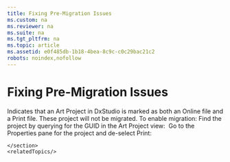 ```yaml
---
title: Fixing Pre-Migration Issues
ms.custom: na
ms.reviewer: na
ms.suite: na
ms.tgt_pltfrm: na
ms.topic: article
ms.assetid: e0f485db-1b18-4bea-8c9c-c0c29bac21c2
robots: noindex,nofollow
---
```

# Fixing Pre-Migration Issues
<?xml version="1.0" encoding="UTF-8"?>
<developerConceptualDocument xmlns="http://ddue.schemas.microsoft.com/authoring/2003/5" xmlns:xsi="http://www.w3.org/2001/XMLSchema-instance" xsi:schemaLocation="http://ddue.schemas.microsoft.com/authoring/2003/5 http://dduestorage.blob.core.windows.net/ddueschema/developer.xsd" xmlns:xlink="http://www.w3.org/1999/xlink">
    <introduction>
        <para></para>
    </introduction>
    <section>
        <title>Art Files that is print and is online</title>
        <content>
            <para>Indicates that an Art Project in DxStudio is marked as both an Online file and a Print file. These project will not be migrated. To enable migration:</para>
        <list class="ordered"><listItem><para>Find the project by querying for the GUID in the Art Project view:</para><mediaLink>
<image xlink:href="c782746a-d533-4e3a-a50b-d00ae617076c"/>
</mediaLink></listItem><listItem><para>Go to the Properties pane for the project and de-select Print:</para><mediaLink>
<image xlink:href="191969af-cc77-41f1-9b81-27365da991a4"/>
</mediaLink></listItem></list></content>
        
    </section>
    <relatedTopics/>
</developerConceptualDocument>
